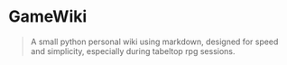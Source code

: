 # GameWiki

> A small python personal wiki using markdown, designed for speed and simplicity, especially during tabeltop rpg sessions.
